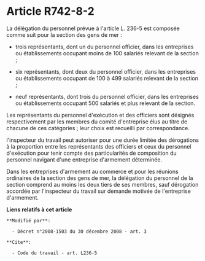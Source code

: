 # Article R742-8-2

La délégation du personnel prévue à l'article L. 236-5 est composée comme suit pour la section des gens de mer :

- trois représentants, dont un du personnel officier, dans les entreprises ou établissements occupant moins de 100 salariés
relevant de la section ;

- six représentants, dont deux du personnel officier, dans les entreprises ou établissements occupant de 100 à 499 salariés
relevant de la section ;

- neuf représentants, dont trois du personnel officier, dans les entreprises ou établissements occupant 500 salariés et plus
relevant de la section. 

Les représentants du personnel d'exécution et des officiers sont désignés respectivement par les membres du comité
d'entreprise élus au titre de chacune de ces catégories ; leur choix est recueilli par correspondance. 

l'inspecteur du travail peut autoriser pour une durée limitée des dérogations à la proportion entre les représentants des
officiers et ceux du personnel d'exécution pour tenir compte des particularités de composition du personnel navigant d'une
entreprise d'armement déterminée. 

Dans les entreprises d'armement au commerce et pour les réunions ordinaires de la section des gens de mer, la délégation du
personnel de la section comprend au moins les deux tiers de ses membres, sauf dérogation accordée par l'inspecteur du travail
sur demande motivée de l'entreprise d'armement.

**Liens relatifs à cet article**

	**Modifié par**:

	  - Décret n°2008-1503 du 30 décembre 2008 - art. 3

	**Cite**:

	  - Code du travail - art. L236-5
